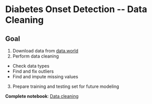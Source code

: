 # Diabetes Onset Detection -- Data Cleaning

## Goal
1. Download data from [data.world](https://data.world/data-society/pima-indians-diabetes-database)
2. Perform data cleaning
  * Check data types
  * Find and fix outliers
  * Find and impute missing values
3. Prepare training and testing set for future modeling

**Complete notebook**: [Data cleaning](https://github.com/george1577/Thinkful_Data_Science/blob/master/Capstone%20project/Capstone%20project%201/Data%20Cleaning/Data_cleaning.ipynb)

